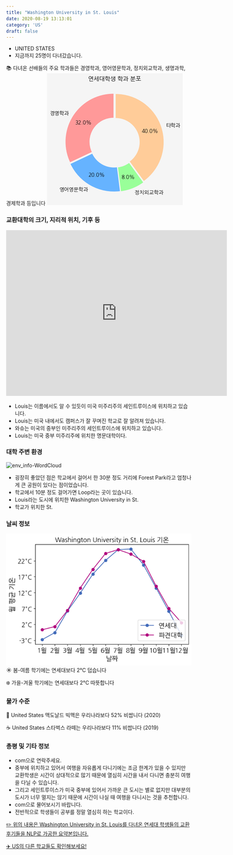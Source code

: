```yaml
---
title: "Washington University in St. Louis"
date: 2020-08-19 13:13:01
category: 'US'
draft: false
---
```



* UNITED STATES
* 지금까지 25명이 다녀갔습니다. 

📚 다녀온 선배들의 주요 학과들은 경영학과, 영어영문학과, 정치외교학과, 생명과학, 경제학과 등입니다
![department-info](../plots/US000264.png)
### 교환대학의 크기, 지리적 위치, 기후 등
<iframe
width="600"
height="450"
frameborder="0" style="border:0"
src="https://www.google.com/maps/embed/v1/place?key=AIzaSyC9e1AME-pVmWC4hBpFdu5S4dKzyepa3HQ&q=Washington+University+in+St.+Louis&center=38.6487895,-90.3107962&zoom=14" allowfullscreen>
</iframe>

* Louis는 이름에서도 알 수 있듯이 미국 미주리주의 세인트루이스에 위치하고 있습니다.
* Louis는 미국 내에서도 캠퍼스가 잘 꾸며진 학교로 잘 알려져 있습니다.
* 와슈는 미국의 중부인 미주리주의 세인트루이스에 위치하고 있습니다.
* Louis는 미국 중부 미주리주에 위치한 명문대학이다.


### 대학 주변 환경

![env_info-WordCloud](../univ_wordclouds_okt/env_info/US000264_env_info_okt.png)

* 굉장히 좋았던 점은 학교에서 걸어서 한 30분 정도 거리에 Forest Park라고 엄청나게 큰 공원이 있다는 점이었습니다.
* 학교에서 10분 정도 걸어가면 Loop라는 곳이 있습니다.
* Louis라는 도시에 위치한 Washington University in St.
* 학교가 위치한 St.


### 날씨 정보 
 ![temparature_US000264](../plots/weather/US000264.png)
☀️ 봄-여름 학기에는 연세대보다 2°C 덥습니다

❄️ 가을-겨울 학기에는 연세대보다 2°C 따뜻합니다
### 물가 수준 
🍔 United States 맥도날드 빅맥은 우리나라보다 52% 비쌉니다 (2020)

☕️ United States 스타벅스 라떼는 우리나라보다 11% 비쌉니다 (2019)

### 총평 및 기타 정보
* com으로 연락주세요.
* 중부에 위치하고 있어서 여행을 자유롭게 다니기에는 조금 한계가 있을 수 있지만 교환학생은 시간이 상대적으로 많기 때문에 열심히 시간을 내서 다니면 충분히 여행을 다닐 수 있습니다.
* 그리고 세인트루이스가 미국 중부에 있어서 가까운 큰 도시는 별로 없지만 대부분의 도시가 너무 멀지는 않기 때문에 시간이 나실 때 여행을 다니시는 것을 추천합니다.
* com으로 물어보시기 바랍니다.
* 전반적으로 학생들이 공부를 정말 열심히 하는 학교이다.


[✏️ 위의 내용은 Washington University in St. Louis를 다녀온 연세대 학생들의 교환 후기들을 NLP로 가공한 요약본입니다.](http://oia.yonsei.ac.kr/partner/expReport.asp?ucode=US000264&bgbn=A)

[✈️ US의 다른 학교들도 확인해보세요!](https://yonsei-exchange.netlify.app/?category=US)
